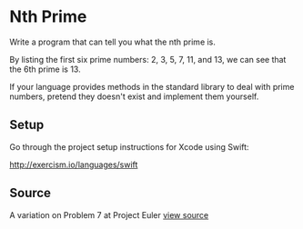 # Nth Prime

Write a program that can tell you what the nth prime is.

By listing the first six prime numbers: 2, 3, 5, 7, 11, and 13, we can see that
the 6th prime is 13.

If your language provides methods in the standard library to deal with prime
numbers, pretend they doesn't exist and implement them yourself.

## Setup

Go through the project setup instructions for Xcode using Swift:

http://exercism.io/languages/swift


## Source

A variation on Problem 7 at Project Euler [view source](http://projecteuler.net/problem=7)
